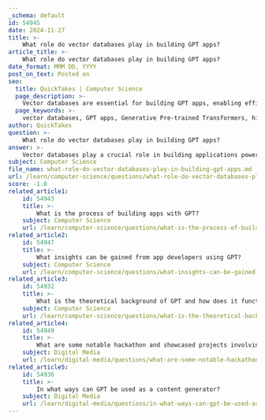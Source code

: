 ```yaml
---
_schema: default
id: 54945
date: 2024-11-27
title: >-
    What role do vector databases play in building GPT apps?
article_title: >-
    What role do vector databases play in building GPT apps?
date_format: MMM DD, YYYY
post_on_text: Posted on
seo:
  title: QuickTakes | Computer Science
  page_description: >-
    Vector databases are essential for building GPT apps, enabling efficient handling of high-dimensional data, rapid similarity searches, and robust integration with large language models, enhancing application performance and scalability.
  page_keywords: >-
    vector databases, GPT apps, Generative Pre-trained Transformers, high-dimensional data, similarity search, scalability, language models, LangChain, model performance, automatic vectorization, semantic search, recommendation systems, e-commerce, data retrieval
author: QuickTakes
question: >-
    What role do vector databases play in building GPT apps?
answer: >-
    Vector databases play a crucial role in building applications powered by Generative Pre-trained Transformers (GPT) and other large language models (LLMs). Their unique capabilities are particularly beneficial for handling the complexities associated with high-dimensional data, such as embeddings generated by these models.\n\n### Key Functions of Vector Databases in GPT Apps:\n\n1. **Handling High-Dimensional Data**: Vector databases are specifically designed to manage complex, high-dimensional data represented in vector form. This is essential for applications that require the processing of embeddings, which traditional databases struggle to handle effectively.\n\n2. **Ultra-Fast Similarity Search**: One of the primary functions of vector databases is to perform rapid similarity searches. This allows applications to find vectors that are similar to a given query vector, which is vital for tasks such as recommendation systems and semantic search. For instance, when a model is exposed to a few vectors, it can extrapolate broader concepts by recognizing similarities and relationships among these vectors.\n\n3. **Scalability**: Vector databases are built to scale efficiently, accommodating billions of data objects. This scalability is crucial for applications that anticipate high data ingestion rates and require the ability to handle numerous queries per second.\n\n4. **Integration with Language Models**: The integration of vector databases with LLMs like GPT enhances the querying capabilities of these models. For example, using frameworks like LangChain, developers can streamline the process of retrieving information from vector databases and feeding it into LLMs, reducing the need for extensive boilerplate code.\n\n5. **Improving Model Performance**: By leveraging vector databases, developers can enhance the performance of GPT applications. This includes addressing some of the limitations of LLMs, such as hallucinations and the lack of long-term memory, by providing a structured way to store and retrieve relevant data.\n\n6. **Automatic Vectorization**: Vector databases can automate the vectorization of data at both import and query times. This feature simplifies the development process, allowing developers to focus on building applications rather than managing data transformations.\n\n7. **Support for Diverse Applications**: Vector databases enable a wide range of applications, from semantic search engines to recommendation systems. For example, e-commerce platforms like Shopify utilize vector search to recommend products based on user behavior, showcasing the practical applications of this technology.\n\nIn summary, vector databases are integral to the development of GPT-powered applications, providing the necessary infrastructure to manage and retrieve high-dimensional data efficiently. Their capabilities not only enhance the performance of LLMs but also facilitate the creation of innovative applications across various domains.
subject: Computer Science
file_name: what-role-do-vector-databases-play-in-building-gpt-apps.md
url: /learn/computer-science/questions/what-role-do-vector-databases-play-in-building-gpt-apps
score: -1.0
related_article1:
    id: 54943
    title: >-
        What is the process of building apps with GPT?
    subject: Computer Science
    url: /learn/computer-science/questions/what-is-the-process-of-building-apps-with-gpt
related_article2:
    id: 54947
    title: >-
        What insights can be gained from app developers using GPT?
    subject: Computer Science
    url: /learn/computer-science/questions/what-insights-can-be-gained-from-app-developers-using-gpt
related_article3:
    id: 54932
    title: >-
        What is the theoretical background of GPT and how does it function as a large language model?
    subject: Computer Science
    url: /learn/computer-science/questions/what-is-the-theoretical-background-of-gpt-and-how-does-it-function-as-a-large-language-model
related_article4:
    id: 54949
    title: >-
        What are some notable hackathon and showcased projects involving GPT?
    subject: Digital Media
    url: /learn/digital-media/questions/what-are-some-notable-hackathon-and-showcased-projects-involving-gpt
related_article5:
    id: 54936
    title: >-
        In what ways can GPT be used as a content generator?
    subject: Digital Media
    url: /learn/digital-media/questions/in-what-ways-can-gpt-be-used-as-a-content-generator
---
```


&nbsp;